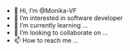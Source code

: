 - 👋 Hi, I’m @Monika-VF
- 👀 I’m interested in software developer
- 🌱 I’m currently learning ...
- 💞️ I’m looking to collaborate on ...
- 📫 How to reach me ...

<!---
Monika-VF/Monika-VF is a ✨ special ✨ repository because its `README.md` (this file) appears on your GitHub profile.
You can click the Preview link to take a look at your changes.
--->
